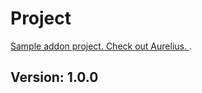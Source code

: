 # Project
[Sample addon project. Check out Aurelius. ](https://github.com/mustafabinguldev/Aurelius).
## Version: 1.0.0
